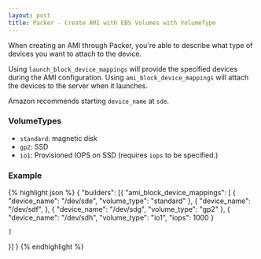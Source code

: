 ```yaml
---
layout: post
title: Packer - Create AMI with EBS Volumes with VolumeType
---
```


When creating an AMI through Packer, you're able to describe what type of
devices you want to attach to the device.

Using `launch_block_device_mappings` will provide the specified devices during
the AMI configuration. Using `ami_block_device_mappings` will
attach the devices to the server when it launches.

Amazon recommends starting `device_name` at `sde`.

### VolumeTypes

 - `standard`: magnetic disk
 - `gp2`: SSD
 - `io1`: Provisioned IOPS on SSD (requires `iops` to be specified.)

### Example

{% highlight json %}
{
  "builders": [{
    "ami_block_device_mappings": [
      {
        "device_name": "/dev/sde",
        "volume_type": "standard"
      },
      {
        "device_name": "/dev/sdf",
      },
      {
        "device_name": "/dev/sdg",
        "volume_type": "gp2"
      },
      {
        "device_name": "/dev/sdh",
        "volume_type": "io1",
        "iops": 1000
      }

    ]
  }]
}
{% endhighlight %}

